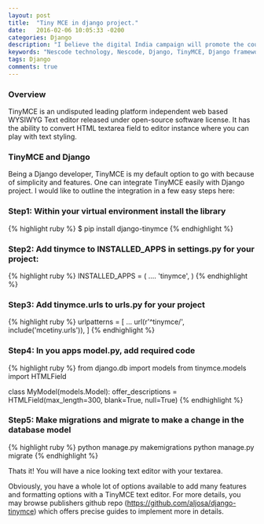 ```yaml
---
layout: post
title:  "Tiny MCE in django project."
date:   2016-02-06 10:05:33 -0200
categories: Django
description: "I believe the digital India campaign will promote the country to new heights."
keywords: "Nescode technology, Nescode, Django, TinyMCE, Django framework, Sunil Kumar"
tags: Django
comments: true
---
```


### Overview
TinyMCE is an undisputed leading platform independent web based WYSIWYG Text editor released under open-source software license. It has the ability to convert HTML textarea field to editor instance where you can play with text styling.

### TinyMCE and Django
Being a Django developer, TinyMCE is my default option to go with because of simplicity and features. One can integrate TinyMCE easily with Django project. I would like to outline the integration in a few easy steps here:

### Step1: Within your virtual environment install the library
{% highlight ruby %}
$ pip install django-tinymce
{% endhighlight %}

### Step2: Add tinymce to INSTALLED_APPS in settings.py for your project:
{% highlight ruby %}
INSTALLED_APPS = (
....
'tinymce',
)
{% endhighlight %}
### Step3: Add tinymce.urls to urls.py for your project
{% highlight ruby %}
urlpatterns = [
 ...
url(r'^tinymce/', include('mcetiny.urls')),
]
{% endhighlight %}

### Step4: In you apps model.py, add required code
{% highlight ruby %}
from django.db import models
from tinymce.models import HTMLField

class MyModel(models.Model):
  offer_descriptions = HTMLField(max_length=300, blank=True, null=True)
{% endhighlight %}

### Step5: Make migrations and migrate to make a change in the database model
{% highlight ruby %}
python manage.py makemigrations
python manage.py migrate
{% endhighlight %}

Thats it! You will have a nice looking text editor with your textarea.

Obviously, you have a whole lot of options available to add many features and formatting options with a TinyMCE text editor. For more details, you may browse publishers github repo (https://github.com/aljosa/django-tinymce) which offers precise guides to implement more in details.

